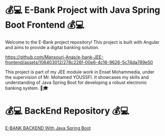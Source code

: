  # 💰💻 E-Bank Project with Java Spring Boot Frontend 💰💻

Welcome to the E-Bank project repository! This project is built with Angular and aims to provide a digital banking solution. 


https://github.com/Mansouri-Anas/e-bank-JEE-frontend/assets/106403012/278c226f-00e6-4c16-9626-5c74da789e50



This project is part of my JEE module work in Enset Mohammedia, under the supervision of Mr. Mohamed YOUSSFI. It showcases my skills and understanding of Java Spring Boot for developing a robust electronic banking system. 💼🎓

 # 💰💻 BackEnd Repository 💰💻
[E-BANK BACKEND With Java Spring Boot ](https://github.com/Mansouri-Anas/e-bank-JEE-backend)
